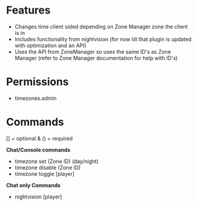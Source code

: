 # Features
* Changes time client sided depending on Zone Manager zone the client is in
* Includes functionality from nightvision (for now till that plugin is updated with optimization and an API)
* Uses the API from ZoneManager so uses the same ID's as Zone Manager (refer to Zone Manager documentation for help with ID's)

# Permissions
* timezones.admin
# Commands
[] = optional & () = required

**Chat/Console commands**
* timezone set (Zone ID) (day/night)
* timezone disable (Zone ID)
* timezone toggle [player]

**Chat only Commands**
* nightvision [player]